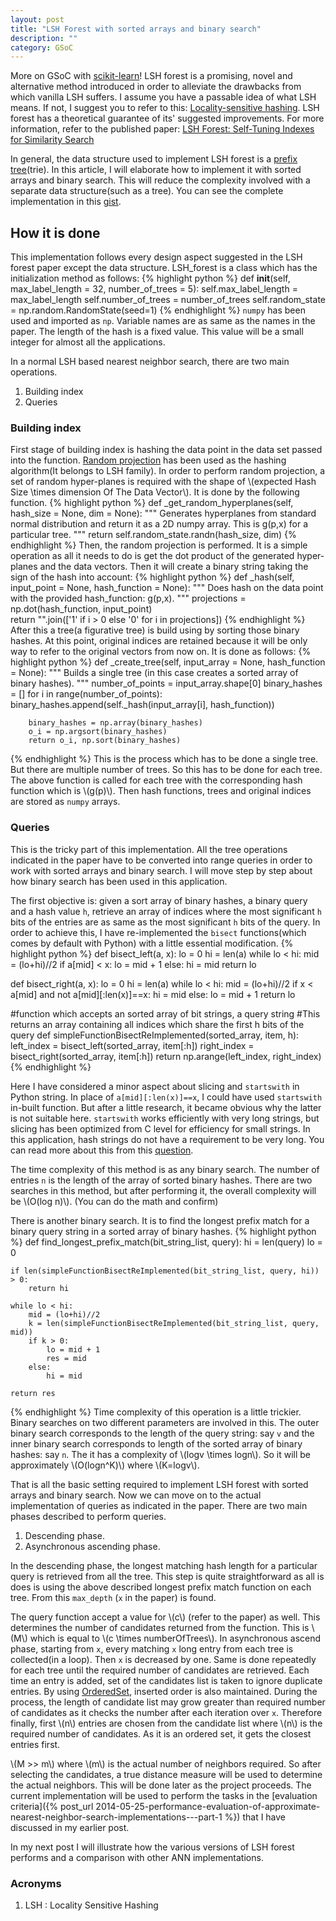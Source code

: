 ```yaml
---
layout: post
title: "LSH Forest with sorted arrays and binary search"
description: ""
category: GSoC
---
```

More on GSoC with [scikit-learn](http://scikit-learn.org/stable/index.html)! LSH forest is a promising, novel and alternative method introduced in order to alleviate the drawbacks from which vanilla LSH suffers. I assume you have a passable idea of what LSH means. If not, I suggest you to refer to this: [Locality-sensitive hashing](http://en.wikipedia.org/wiki/Locality-sensitive_hashing). LSH forest has a theoretical guarantee of its' suggested improvements. For more information, refer to the published paper: [LSH Forest: Self-Tuning Indexes for Similarity Search](http://ilpubs.stanford.edu:8090/678/1/2005-14.pdf)

In general, the data structure used to implement LSH forest is a [prefix tree](http://en.wikipedia.org/wiki/Trie)(trie). In this article, I will elaborate how to implement it with sorted arrays and binary search. This will reduce the complexity involved with a separate data structure(such as a tree). You can see the complete implementation in this [gist](https://gist.github.com/maheshakya/b22f640f67d7b574fd56).

## How it is done

This implementation follows every design aspect suggested in the LSH forest paper except the data structure. LSH_forest is a class which has the initialization method as follows:
{% highlight python %}
    def __init__(self, max_label_length = 32, number_of_trees = 5):
        self.max_label_length = max_label_length
        self.number_of_trees = number_of_trees
        self.random_state = np.random.RandomState(seed=1)
{% endhighlight %}
`numpy` has been used and imported as `np`. Variable names are as same as the names in the paper. The length of the hash is a fixed value. This value will be a small integer for almost all the applications.

In a normal LSH based nearest neighbor search, there are two main operations. 

1. Building index
2. Queries

### Building index

First stage of building index is hashing the data point in the data set passed into the function. [Random projection](http://en.wikipedia.org/wiki/Locality-sensitive_hashing#Random_projection) has been used as the hashing algorithm(It belongs to LSH family). In order to perform random projection, a set of random hyper-planes is required with the shape of \\(expected Hash Size \times dimension Of The Data Vector\\). It is done by the following function. 
{% highlight python %}
    def _get_random_hyperplanes(self, hash_size = None, dim = None):
        """ 
        Generates hyperplanes from standard normal distribution  and return 
        it as a 2D numpy array. This is g(p,x) for a particular tree.
        """
        return self.random_state.randn(hash_size, dim) 
{% endhighlight %}
Then, the random projection is performed. It is a simple operation as all it needs to do is get the dot product of the generated hyper-planes and the data vectors. Then it will create a binary string taking the sign of the hash into account:
{% highlight python %}
    def _hash(self, input_point = None, hash_function = None):
        """
        Does hash on the data point with the provided hash_function: g(p,x).
        """
        projections = np.dot(hash_function, input_point)             
        return "".join(['1' if i > 0 else '0' for i in projections])
{% endhighlight %}
After this a tree(a figurative tree) is build using by sorting those binary hashes. At this point, original indices are retained because it will be only way to refer to the original vectors from now on. It is done as follows:
{% highlight python %}
    def _create_tree(self, input_array = None, hash_function = None):
        """
        Builds a single tree (in this case creates a sorted array of 
        binary hashes).
        """
        number_of_points = input_array.shape[0]
        binary_hashes = []
        for i in range(number_of_points):
            binary_hashes.append(self._hash(input_array[i], hash_function))
        
        binary_hashes = np.array(binary_hashes)
        o_i = np.argsort(binary_hashes)
        return o_i, np.sort(binary_hashes)
{% endhighlight %}
This is the process which has to be done a single tree. But there are multiple number of trees. So this has to be done for each tree. The above function is called for each tree with the corresponding hash function which is \\(g(p)\\). Then hash functions, trees and original indices are stored as `numpy` arrays.

### Queries

This is the tricky part of this implementation. All the tree operations indicated in the paper have to be converted into range queries in order to work with sorted arrays and binary search. I will move step by step about how binary search has been used in this application. 

The first objective is: given a sort array of binary hashes, a binary query and a hash value `h`, retrieve an array of indices where the most significant `h` bits of the entries are as same as the most significant `h` bits of the query. In order to achieve this, I have re-implemented the `bisect` functions(which comes by default with Python) with a little essential modification.
{% highlight python %}
def bisect_left(a, x):
    lo = 0
    hi = len(a)
    while lo < hi:
        mid = (lo+hi)//2
        if a[mid] < x:
            lo = mid + 1
        else:
            hi = mid
    return lo
            
def bisect_right(a, x):
    lo = 0
    hi = len(a)
    while lo < hi:
        mid = (lo+hi)//2
        if x < a[mid] and not a[mid][:len(x)]==x:
            hi = mid
        else:
            lo = mid + 1
    return lo

#function which accepts an sorted array of bit strings, a query string
#This returns an array containing all indices which share the first h bits of the query
def simpleFunctionBisectReImplemented(sorted_array, item, h):
    left_index = bisect_left(sorted_array, item[:h])
    right_index = bisect_right(sorted_array, item[:h])
    return np.arange(left_index, right_index) 
{% endhighlight %}

Here I have considered a minor aspect about slicing and `startswith` in Python string. In place of `a[mid][:len(x)]==x`, I could have used `startswith` in-built function. But after a little research, it became obvious why the latter is not suitable here. `startswith` works efficiently with very long strings, but slicing has been optimized from C level for efficiency for small strings. In this application, hash strings do not have a requirement to be very long. You can read more about this from this [question](http://stackoverflow.com/questions/13270888/why-is-startswith-slower-than-slicing).

The time complexity of this method is as any binary search. The number of entries `n` is the length of the array of sorted binary hashes. There are two searches in this method, but after performing it, the overall complexity will be \\(O(log n)\\). (You can do the math and confirm)

There is another binary search. It is to find the longest prefix match for a binary query string in a sorted array of binary hashes.
{% highlight python %}
def find_longest_prefix_match(bit_string_list, query):
    hi = len(query)
    lo = 0
    
    if len(simpleFunctionBisectReImplemented(bit_string_list, query, hi)) > 0:
        return hi
    
    while lo < hi:
        mid = (lo+hi)//2        
        k = len(simpleFunctionBisectReImplemented(bit_string_list, query, mid))
        if k > 0:
            lo = mid + 1
            res = mid
        else:
            hi = mid            
        
    return res
{% endhighlight %}
Time complexity of this operation is a little trickier. Binary searches on two different parameters are involved in this. The outer binary search corresponds to the length of the query string: say `v` and the inner binary search corresponds to length of the sorted array of binary hashes: say `n`. The it has a complexity of \\(logv \times logn\\). So it will be approximately \\(O(logn^K)\\) where \\(K=logv\\).

That is all the basic setting required to implement LSH forest with sorted arrays and binary search. Now we can move on to the actual implementation of queries as indicated in the paper. There are two main phases described to perform queries.

1. Descending phase.
2. Asynchronous ascending phase. 

In the descending phase, the longest matching hash length for a particular query is retrieved from all the tree. This step is quite straightforward as all is does is using the above described longest prefix match function on each tree. From this `max_depth` (`x` in the paper) is found.

The query function accept a value for \\(c\\) (refer to the paper) as well. This determines the number of candidates returned from the function. This is \\(M\\) which is equal to \\(c \times numberOfTrees\\). In asynchronous ascend phase, starting from `x`, every matching `x` long entry from each tree is collected(in a loop). Then `x` is decreased by one. Same is done repeatedly for each tree until the required number of candidates are retrieved. Each time an entry is added, set of the candidates list is taken to ignore duplicate entries. By using [OrderedSet](http://code.activestate.com/recipes/576694/), inserted order is also maintained. During the process, the length of candidate list may grow greater than required number of candidates as it checks the number after each iteration over `x`. Therefore finally, first \\(n\\) entries are chosen from the candidate list where \\(n\\) is the required number of candidates. As it is an ordered set, it gets the closest entries first. 

\\(M >> m\\) where \\(m\\) is the actual number of neighbors required. So after selecting the candidates, a true distance measure will be used to determine the actual neighbors. This will be done later as the project proceeds. The current implementation will be used to perform the tasks in the [evaluation criteria]({% post_url 2014-05-25-performance-evaluation-of-approximate-nearest-neighbor-search-implementations---part-1 %}) that I have discussed in my earlier post. 

In my next post I will illustrate how the various versions of LSH forest performs and a comparison with other ANN implementations. 

### Acronyms

1. LSH : Locality Sensitive Hashing
